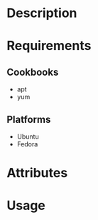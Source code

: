 Description
===========

Requirements
============

## Cookbooks

* apt
* yum

## Platforms

* Ubuntu
* Fedora

Attributes 
==========

Usage
=====

